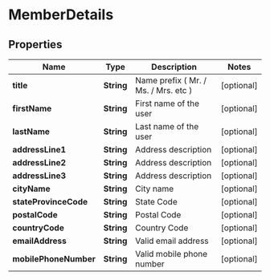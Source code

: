 

# MemberDetails

## Properties

Name | Type | Description | Notes
------------ | ------------- | ------------- | -------------
**title** | **String** | Name prefix ( Mr. / Ms. / Mrs. etc ) |  [optional]
**firstName** | **String** | First name of the user |  [optional]
**lastName** | **String** | Last name of the user |  [optional]
**addressLine1** | **String** | Address description |  [optional]
**addressLine2** | **String** | Address description |  [optional]
**addressLine3** | **String** | Address description |  [optional]
**cityName** | **String** | City name |  [optional]
**stateProvinceCode** | **String** | State Code |  [optional]
**postalCode** | **String** | Postal Code |  [optional]
**countryCode** | **String** | Country Code |  [optional]
**emailAddress** | **String** | Valid email address |  [optional]
**mobilePhoneNumber** | **String** | Valid mobile phone number |  [optional]



